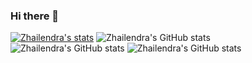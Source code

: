 ### Hi there 👋
[![Zhailendra's stats](https://github-readme-stats.vercel.app/api?username=Zhailendra)](https://github.com/Zhailendra/github-readme-stats)
![Zhailendra's GitHub stats](https://github-readme-stats.vercel.app/api?username=Zhailendra&count_private=true)
![Zhailendra's GitHub stats](https://github-readme-stats.vercel.app/api?username=Zhailendra&show_icons=true)
![Zhailendra's GitHub stats](https://github-readme-stats.vercel.app/api?username=Zhailendra&show_icons=true&theme=radical)
